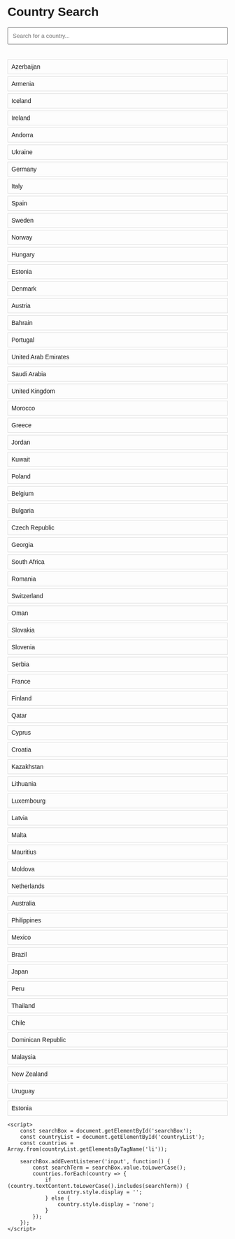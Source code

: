 <!DOCTYPE html>
<html lang="en">
<head>
    <meta charset="UTF-8">
    <meta name="viewport" content="width=device-width, initial-scale=1.0">
    <title>Country Search</title>
    <style>
        body {
            font-family: Arial, sans-serif;
            margin: 20px;
        }
        #searchBox {
            width: 100%;
            padding: 10px;
            margin-bottom: 20px;
        }
        #countryList {
            list-style: none;
            padding: 0;
        }
        #countryList li {
            padding: 8px;
            border: 1px solid #ddd;
            margin-bottom: 5px;
        }
    </style>
</head>
<body>
    <h1>Country Search</h1>
    <input type="text" id="searchBox" placeholder="Search for a country...">
    <ul id="countryList">
        <li>Azerbaijan</li>
        <li>Armenia</li>
        <li>Iceland</li>
        <li>Ireland</li>
        <li>Andorra</li>
        <li>Ukraine</li>
        <li>Germany</li>
        <li>Italy</li>
        <li>Spain</li>
        <li>Sweden</li>
        <li>Norway</li>
        <li>Hungary</li>
        <li>Estonia</li>
        <li>Denmark</li>
        <li>Austria</li>
        <li>Bahrain</li>
        <li>Portugal</li>
        <li>United Arab Emirates</li>
        <li>Saudi Arabia</li>
        <li>United Kingdom</li>
        <li>Morocco</li>
        <li>Greece</li>
        <li>Jordan</li>
        <li>Kuwait</li>
        <li>Poland</li>
        <li>Belgium</li>
        <li>Bulgaria</li>
        <li>Czech Republic</li>
        <li>Georgia</li>
        <li>South Africa</li>
        <li>Romania</li>
        <li>Switzerland</li>
        <li>Oman</li>
        <li>Slovakia</li>
        <li>Slovenia</li>
        <li>Serbia</li>
        <li>France</li>
        <li>Finland</li>
        <li>Qatar</li>
        <li>Cyprus</li>
        <li>Croatia</li>
        <li>Kazakhstan</li>
        <li>Lithuania</li>
        <li>Luxembourg</li>
        <li>Latvia</li>
        <li>Malta</li>
        <li>Mauritius</li>
        <li>Moldova</li>
        <li>Netherlands</li>
        <li>Australia</li>
        <li>Philippines</li>
        <li>Mexico</li>
        <li>Brazil</li>
        <li>Japan</li>
        <li>Peru</li>
        <li>Thailand</li>
        <li>Chile</li>
        <li>Dominican Republic</li>
        <li>Malaysia</li>
        <li>New Zealand</li>
        <li>Uruguay</li>
        <li>Estonia</li>
    </ul>

    <script>
        const searchBox = document.getElementById('searchBox');
        const countryList = document.getElementById('countryList');
        const countries = Array.from(countryList.getElementsByTagName('li'));

        searchBox.addEventListener('input', function() {
            const searchTerm = searchBox.value.toLowerCase();
            countries.forEach(country => {
                if (country.textContent.toLowerCase().includes(searchTerm)) {
                    country.style.display = '';
                } else {
                    country.style.display = 'none';
                }
            });
        });
    </script>
</body>
</html>
